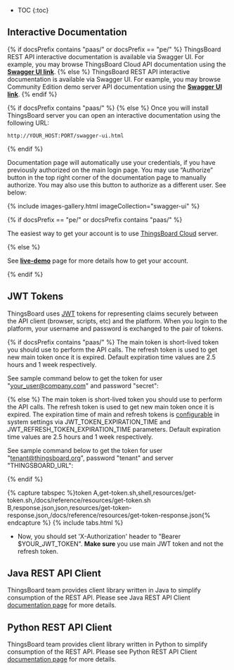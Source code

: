 
* TOC
{:toc}

## Interactive Documentation

{% if docsPrefix contains "paas/" or docsPrefix == "pe/"  %}
ThingsBoard REST API interactive documentation is available via Swagger UI. For example, you may browse ThingsBoard Cloud API documentation using the **[Swagger UI link](https://{{hostName}}/swagger-ui.html)**.
{% else %}
ThingsBoard REST API interactive documentation is available via Swagger UI. For example, you may browse Community Edition demo server API documentation using the **[Swagger UI link](https://demo.thingsboard.io/swagger-ui.html)**.
{% endif %}

{% if docsPrefix contains "paas/" %}
{% else %}
Once you will install ThingsBoard server you can open an interactive documentation using the following URL:
    
``` 
http://YOUR_HOST:PORT/swagger-ui.html
```

{% endif %}

Documentation page will automatically use your credentials, if you have previously authorized on the main login page. 
You may use “Authorize” button in the top right corner of the documentation page to manually authorize. You may also use this button to authorize as a different user. See below:

{% include images-gallery.html imageCollection="swagger-ui" %}

{% if docsPrefix == "pe/" or docsPrefix contains "paas/" %}

The easiest way to get your account is to use [ThingsBoard Cloud](https://{{hostName}}/signup) server.

{% else %}

See **[live-demo](/docs/{{docsPrefix}}user-guide/live-demo/)** page for more details how to get your account.

{% endif %}

## JWT Tokens

ThingsBoard uses [JWT](https://jwt.io/) tokens for representing claims securely between the API client (browser, scripts, etc) and the platform. 
When you login to the platform, your username and password is exchanged to the pair of tokens. 


{% if docsPrefix contains "paas/" %}
The main token is short-lived token you should use to perform the API calls. The refresh token is used to get new main token once it is expired.
Default expiration time values are 2.5 hours and 1 week respectively.

See sample command below to get the token for user "your_user@company.com" and password "secret":

{% else %}
The main token is short-lived token you should use to perform the API calls. The refresh token is used to get new main token once it is expired.
The expiration time of main and refresh tokens is [configurable](/docs/user-guide/install/{{docsPrefix}}config/) in system settings 
via JWT_TOKEN_EXPIRATION_TIME and JWT_REFRESH_TOKEN_EXPIRATION_TIME parameters. Default expiration time values are 2.5 hours and 1 week respectively.

See sample command below to get the token for user "tenant@thingsboard.org", password "tenant" and server "THINGSBOARD_URL":

{% endif %}

{% capture tabspec %}token
A,get-token.sh,shell,resources/get-token.sh,/docs/reference/resources/get-token.sh
B,response.json,json,resources/get-token-response.json,/docs/reference/resources/get-token-response.json{% endcapture %}
{% include tabs.html %}

- Now, you should set  'X-Authorization' header to "Bearer $YOUR_JWT_TOKEN". **Make sure** you use main JWT token and not the refresh token.

## Java REST API Client

ThingsBoard team provides client library written in Java to simplify consumption of the REST API.
Please see Java REST API Client [documentation page](/docs/{{docsPrefix}}reference/rest-client/) for more details.

## Python REST API Client

ThingsBoard team provides client library written in Python to simplify consumption of the REST API.
Please see Python REST API Client [documentation page](/docs/{{docsPrefix}}reference/python-rest-client/) for more details.
